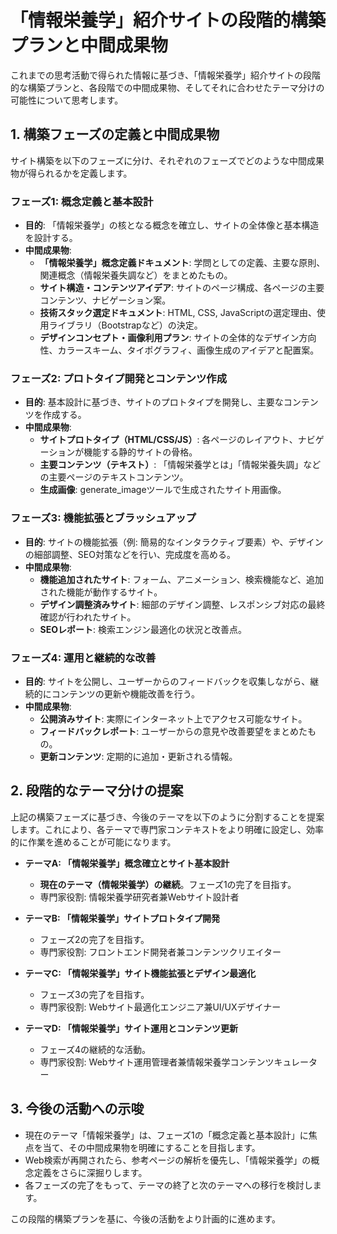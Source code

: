 # 「情報栄養学」紹介サイトの段階的構築プランと中間成果物

これまでの思考活動で得られた情報に基づき、「情報栄養学」紹介サイトの段階的な構築プランと、各段階での中間成果物、そしてそれに合わせたテーマ分けの可能性について思考します。

## 1. 構築フェーズの定義と中間成果物

サイト構築を以下のフェーズに分け、それぞれのフェーズでどのような中間成果物が得られるかを定義します。

### フェーズ1: 概念定義と基本設計

- **目的**: 「情報栄養学」の核となる概念を確立し、サイトの全体像と基本構造を設計する。
- **中間成果物**:
    - **「情報栄養学」概念定義ドキュメント**: 学問としての定義、主要な原則、関連概念（情報栄養失調など）をまとめたもの。
    - **サイト構造・コンテンツアイデア**: サイトのページ構成、各ページの主要コンテンツ、ナビゲーション案。
    - **技術スタック選定ドキュメント**: HTML, CSS, JavaScriptの選定理由、使用ライブラリ（Bootstrapなど）の決定。
    - **デザインコンセプト・画像利用プラン**: サイトの全体的なデザイン方向性、カラースキーム、タイポグラフィ、画像生成のアイデアと配置案。

### フェーズ2: プロトタイプ開発とコンテンツ作成

- **目的**: 基本設計に基づき、サイトのプロトタイプを開発し、主要なコンテンツを作成する。
- **中間成果物**:
    - **サイトプロトタイプ（HTML/CSS/JS）**: 各ページのレイアウト、ナビゲーションが機能する静的サイトの骨格。
    - **主要コンテンツ（テキスト）**: 「情報栄養学とは」「情報栄養失調」などの主要ページのテキストコンテンツ。
    - **生成画像**: generate_imageツールで生成されたサイト用画像。

### フェーズ3: 機能拡張とブラッシュアップ

- **目的**: サイトの機能拡張（例: 簡易的なインタラクティブ要素）や、デザインの細部調整、SEO対策などを行い、完成度を高める。
- **中間成果物**:
    - **機能追加されたサイト**: フォーム、アニメーション、検索機能など、追加された機能が動作するサイト。
    - **デザイン調整済みサイト**: 細部のデザイン調整、レスポンシブ対応の最終確認が行われたサイト。
    - **SEOレポート**: 検索エンジン最適化の状況と改善点。

### フェーズ4: 運用と継続的な改善

- **目的**: サイトを公開し、ユーザーからのフィードバックを収集しながら、継続的にコンテンツの更新や機能改善を行う。
- **中間成果物**:
    - **公開済みサイト**: 実際にインターネット上でアクセス可能なサイト。
    - **フィードバックレポート**: ユーザーからの意見や改善要望をまとめたもの。
    - **更新コンテンツ**: 定期的に追加・更新される情報。

## 2. 段階的なテーマ分けの提案

上記の構築フェーズに基づき、今後のテーマを以下のように分割することを提案します。これにより、各テーマで専門家コンテキストをより明確に設定し、効率的に作業を進めることが可能になります。

- **テーマA: 「情報栄養学」概念確立とサイト基本設計**
    - **現在のテーマ（情報栄養学）の継続**。フェーズ1の完了を目指す。
    - 専門家役割: 情報栄養学研究者兼Webサイト設計者

- **テーマB: 「情報栄養学」サイトプロトタイプ開発**
    - フェーズ2の完了を目指す。
    - 専門家役割: フロントエンド開発者兼コンテンツクリエイター

- **テーマC: 「情報栄養学」サイト機能拡張とデザイン最適化**
    - フェーズ3の完了を目指す。
    - 専門家役割: Webサイト最適化エンジニア兼UI/UXデザイナー

- **テーマD: 「情報栄養学」サイト運用とコンテンツ更新**
    - フェーズ4の継続的な活動。
    - 専門家役割: Webサイト運用管理者兼情報栄養学コンテンツキュレーター

## 3. 今後の活動への示唆

- 現在のテーマ「情報栄養学」は、フェーズ1の「概念定義と基本設計」に焦点を当て、その中間成果物を明確にすることを目指します。
- Web検索が再開されたら、参考ページの解析を優先し、「情報栄養学」の概念定義をさらに深掘りします。
- 各フェーズの完了をもって、テーマの終了と次のテーマへの移行を検討します。

この段階的構築プランを基に、今後の活動をより計画的に進めます。